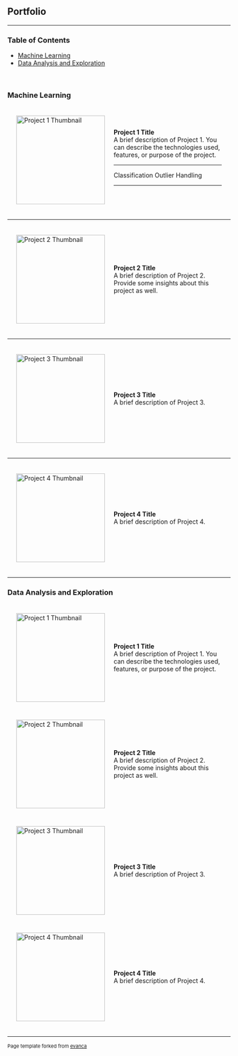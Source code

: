 ## Portfolio

---

### Table of Contents
- [Machine Learning](#machine-learning)
- [Data Analysis and Exploration](#data-analysis-and-exploration)
<br>

### Machine Learning
<div>

  <div style="display: flex; align-items: center; padding: 20px;">
    <div style="flex: 0 0 200px; margin-right: 20px;">
      <img src="images/dummy_thumbnail.jpg?raw=true" width="200px" alt="Project 1 Thumbnail"/>
    </div>
    <div>
      <b>Project 1 Title</b><br>
      A brief description of Project 1. You can describe the technologies used, features, or purpose of the project.<br>
      <hr> 
      <div class="pill-container">
        <a class="pill">Classification</a>
        <a class="pill">Outlier Handling</a>
        <hr> 
      </div>
    </div>
  </div>
<hr> 
  <div style="display: flex; align-items: center; padding: 20px;">
    <div style="flex: 0 0 200px; margin-right: 20px;">
      <img src="images/dummy_thumbnail.jpg?raw=true" width="200px" alt="Project 2 Thumbnail"/>
    </div>
    <div>
      <b>Project 2 Title</b><br>
      A brief description of Project 2. Provide some insights about this project as well.
    </div>
  </div>
<hr> 
  <div style="display: flex; align-items: center; padding: 20px;">
    <div style="flex: 0 0 200px; margin-right: 20px;">
      <img src="images/dummy_thumbnail.jpg?raw=true" width="200px" alt="Project 3 Thumbnail"/>
    </div>
    <div>
      <b>Project 3 Title</b><br>
      A brief description of Project 3.
    </div>
  </div>
<hr> 
  <div style="display: flex; align-items: center; padding: 20px;">
    <div style="flex: 0 0 200px; margin-right: 20px;">
      <img src="images/dummy_thumbnail.jpg?raw=true" width="200px" alt="Project 4 Thumbnail"/>
    </div>
    <div>
      <b>Project 4 Title</b><br>
      A brief description of Project 4.
    </div>
  </div>

</div>

---

### Data Analysis and Exploration

<div style="max-width: 1200px; margin: 0 auto;">
  <div style="display: flex; align-items: center; padding: 20px;">
    <div style="flex: 0 0 200px; margin-right: 20px;">
      <img src="images/dummy_thumbnail.jpg?raw=true" width="200px" alt="Project 1 Thumbnail"/>
    </div>
    <div>
      <b>Project 1 Title</b><br>
      A brief description of Project 1. You can describe the technologies used, features, or purpose of the project.
    </div>
  </div>

  <div style="display: flex; align-items: center; padding: 20px;">
    <div style="flex: 0 0 200px; margin-right: 20px;">
      <img src="images/dummy_thumbnail.jpg?raw=true" width="200px" alt="Project 2 Thumbnail"/>
    </div>
    <div>
      <b>Project 2 Title</b><br>
      A brief description of Project 2. Provide some insights about this project as well.
    </div>
  </div>

  <div style="display: flex; align-items: center; padding: 20px;">
    <div style="flex: 0 0 200px; margin-right: 20px;">
      <img src="images/dummy_thumbnail.jpg?raw=true" width="200px" alt="Project 3 Thumbnail"/>
    </div>
    <div>
      <b>Project 3 Title</b><br>
      A brief description of Project 3.
    </div>
  </div>

  <div style="display: flex; align-items: center; padding: 20px;">
    <div style="flex: 0 0 200px; margin-right: 20px;">
      <img src="images/dummy_thumbnail.jpg?raw=true" width="200px" alt="Project 4 Thumbnail"/>
    </div>
    <div>
      <b>Project 4 Title</b><br>
      A brief description of Project 4.
    </div>
  </div>
</div>

---

<p style="font-size:11px">Page template forked from <a href="https://github.com/evanca/quick-portfolio">evanca</a></p>
<!-- Remove above link if you don't want to attribute -->
